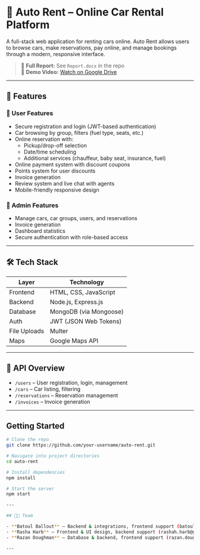 # 🚗 Auto Rent – Online Car Rental Platform

A full-stack web application for renting cars online. Auto Rent allows users to browse cars, make reservations, pay online, and manage bookings through a modern, responsive interface.

> 📄 **Full Report:** See `Report.docx` in the repo  
> 🎥 **Demo Video:** [Watch on Google Drive](https://drive.google.com/file/d/1tEJnKX-lcjQke_EdGVC61-zzFtksCI8X/view?usp=sharing)

---

## 📌 Features

### 👥 User Features
- Secure registration and login (JWT-based authentication)
- Car browsing by group, filters (fuel type, seats, etc.)
- Online reservation with:
  - Pickup/drop-off selection
  - Date/time scheduling
  - Additional services (chauffeur, baby seat, insurance, fuel)
- Online payment system with discount coupons
- Points system for user discounts
- Invoice generation
- Review system and live chat with agents
- Mobile-friendly responsive design

### 🔧 Admin Features
- Manage cars, car groups, users, and reservations
- Invoice generation
- Dashboard statistics
- Secure authentication with role-based access

---

## 🛠️ Tech Stack

| Layer         | Technology           |
|--------------|----------------------|
| Frontend     | HTML, CSS, JavaScript |
| Backend      | Node.js, Express.js   |
| Database     | MongoDB (via Mongoose) |
| Auth         | JWT (JSON Web Tokens) |
| File Uploads | Multer               |
| Maps         | Google Maps API      |

---

## 📂 API Overview

- `/users` – User registration, login, management
- `/cars` – Car listing, filtering
- `/reservations` – Reservation management
- `/invoices` – Invoice generation

---

## Getting Started

```bash
# Clone the repo
git clone https://github.com/your-username/auto-rent.git

# Navigate into project directories
cd auto-rent

# Install dependencies
npm install

# Start the server
npm start

---

## 👩‍💻 Team

- **Batoul Ballout** – Backend & integrations, frontend support (batoulballout96@gmail.com)
- **Rasha Harb** – Frontend & UI design, backend support (rashah.harb@gmail.com)
- **Razan Doughman** – Database & backend, frontend support (razan.doughman@gmail.com)

---
